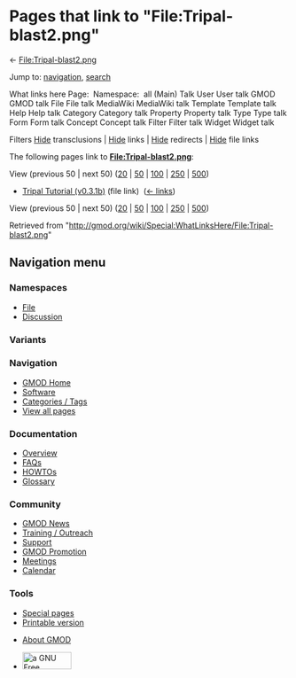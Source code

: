 <div id="mw-page-base" class="noprint">

</div>

<div id="mw-head-base" class="noprint">

</div>

<div id="content" class="mw-body" role="main">

<span id="top"></span>

<div id="mw-js-message" style="display:none;">

</div>



# <span dir="auto">Pages that link to "File:Tripal-blast2.png"</span>

<div id="bodyContent">

<div id="contentSub">

←
[File:Tripal-blast2.png](/wiki/File:Tripal-blast2.png "File:Tripal-blast2.png")

</div>

<div id="jump-to-nav" class="mw-jump">

Jump to: [navigation](#mw-navigation), [search](#p-search)

</div>

<div id="mw-content-text">

What links here Page:  Namespace:  all (Main) Talk User User talk GMOD
GMOD talk File File talk MediaWiki MediaWiki talk Template Template talk
Help Help talk Category Category talk Property Property talk Type Type
talk Form Form talk Concept Concept talk Filter Filter talk Widget
Widget talk

Filters
[Hide](/mediawiki/index.php?title=Special:WhatLinksHere/File:Tripal-blast2.png&hidetrans=1 "Special:WhatLinksHere/File:Tripal-blast2.png")
transclusions \|
[Hide](/mediawiki/index.php?title=Special:WhatLinksHere/File:Tripal-blast2.png&hidelinks=1 "Special:WhatLinksHere/File:Tripal-blast2.png")
links \|
[Hide](/mediawiki/index.php?title=Special:WhatLinksHere/File:Tripal-blast2.png&hideredirs=1 "Special:WhatLinksHere/File:Tripal-blast2.png")
redirects \|
[Hide](/mediawiki/index.php?title=Special:WhatLinksHere/File:Tripal-blast2.png&hideimages=1 "Special:WhatLinksHere/File:Tripal-blast2.png")
file links

The following pages link to
**[File:Tripal-blast2.png](/wiki/File:Tripal-blast2.png "File:Tripal-blast2.png")**:

View (previous 50 \| next 50)
([20](/mediawiki/index.php?title=Special:WhatLinksHere/File:Tripal-blast2.png&limit=20 "Special:WhatLinksHere/File:Tripal-blast2.png")
\|
[50](/mediawiki/index.php?title=Special:WhatLinksHere/File:Tripal-blast2.png&limit=50 "Special:WhatLinksHere/File:Tripal-blast2.png")
\|
[100](/mediawiki/index.php?title=Special:WhatLinksHere/File:Tripal-blast2.png&limit=100 "Special:WhatLinksHere/File:Tripal-blast2.png")
\|
[250](/mediawiki/index.php?title=Special:WhatLinksHere/File:Tripal-blast2.png&limit=250 "Special:WhatLinksHere/File:Tripal-blast2.png")
\|
[500](/mediawiki/index.php?title=Special:WhatLinksHere/File:Tripal-blast2.png&limit=500 "Special:WhatLinksHere/File:Tripal-blast2.png"))

- [Tripal Tutorial
  (v0.3.1b)](/wiki/Tripal_Tutorial_(v0.3.1b) "Tripal Tutorial (v0.3.1b)")
  (file link) ‎ <span class="mw-whatlinkshere-tools">([←
  links](/mediawiki/index.php?title=Special:WhatLinksHere&target=Tripal+Tutorial+%28v0.3.1b%29 "Special:WhatLinksHere"))</span>

View (previous 50 \| next 50)
([20](/mediawiki/index.php?title=Special:WhatLinksHere/File:Tripal-blast2.png&limit=20 "Special:WhatLinksHere/File:Tripal-blast2.png")
\|
[50](/mediawiki/index.php?title=Special:WhatLinksHere/File:Tripal-blast2.png&limit=50 "Special:WhatLinksHere/File:Tripal-blast2.png")
\|
[100](/mediawiki/index.php?title=Special:WhatLinksHere/File:Tripal-blast2.png&limit=100 "Special:WhatLinksHere/File:Tripal-blast2.png")
\|
[250](/mediawiki/index.php?title=Special:WhatLinksHere/File:Tripal-blast2.png&limit=250 "Special:WhatLinksHere/File:Tripal-blast2.png")
\|
[500](/mediawiki/index.php?title=Special:WhatLinksHere/File:Tripal-blast2.png&limit=500 "Special:WhatLinksHere/File:Tripal-blast2.png"))

</div>

<div class="printfooter">

Retrieved from
"<http://gmod.org/wiki/Special:WhatLinksHere/File:Tripal-blast2.png>"

</div>

<div id="catlinks" class="catlinks catlinks-allhidden">

</div>

<div class="visualClear">

</div>

</div>

</div>

<div id="mw-navigation">

## Navigation menu

<div id="mw-head">



<div id="left-navigation">

<div id="p-namespaces" class="vectorTabs" role="navigation"
aria-labelledby="p-namespaces-label">

### Namespaces

- <span id="ca-nstab-image"><a href="/wiki/File:Tripal-blast2.png" accesskey="c"
  title="View the file page [c]">File</a></span>
- <span id="ca-talk"><a
  href="/mediawiki/index.php?title=File_talk:Tripal-blast2.png&amp;action=edit&amp;redlink=1"
  accesskey="t"
  title="Discussion about the content page [t]">Discussion</a></span>

</div>

<div id="p-variants" class="vectorMenu emptyPortlet" role="navigation"
aria-labelledby="p-variants-label">

### 

### Variants[](#)

<div class="menu">

</div>

</div>

</div>

<div id="right-navigation">





</div>



</div>

</div>

</div>

<div id="mw-panel">

<div id="p-logo" role="banner">

<a href="/wiki/Main_Page"
style="background-image: url(http://gmod.org/images/GMOD-cogs.png);"
title="Visit the main page"></a>

</div>

<div id="p-Navigation" class="portal" role="navigation"
aria-labelledby="p-Navigation-label">

### Navigation

<div class="body">

- <span id="n-GMOD-Home">[GMOD Home](/wiki/Main_Page)</span>
- <span id="n-Software">[Software](/wiki/GMOD_Components)</span>
- <span id="n-Categories-.2F-Tags">[Categories /
  Tags](/wiki/Categories)</span>
- <span id="n-View-all-pages">[View all
  pages](/wiki/Special:AllPages)</span>

</div>

</div>

<div id="p-Documentation" class="portal" role="navigation"
aria-labelledby="p-Documentation-label">

### Documentation

<div class="body">

- <span id="n-Overview">[Overview](/wiki/Overview)</span>
- <span id="n-FAQs">[FAQs](/wiki/Category:FAQ)</span>
- <span id="n-HOWTOs">[HOWTOs](/wiki/Category:HOWTO)</span>
- <span id="n-Glossary">[Glossary](/wiki/Glossary)</span>

</div>

</div>

<div id="p-Community" class="portal" role="navigation"
aria-labelledby="p-Community-label">

### Community

<div class="body">

- <span id="n-GMOD-News">[GMOD News](/wiki/GMOD_News)</span>
- <span id="n-Training-.2F-Outreach">[Training /
  Outreach](/wiki/Training_and_Outreach)</span>
- <span id="n-Support">[Support](/wiki/Support)</span>
- <span id="n-GMOD-Promotion">[GMOD
  Promotion](/wiki/GMOD_Promotion)</span>
- <span id="n-Meetings">[Meetings](/wiki/Meetings)</span>
- <span id="n-Calendar">[Calendar](/wiki/Calendar)</span>

</div>

</div>

<div id="p-tb" class="portal" role="navigation"
aria-labelledby="p-tb-label">

### Tools

<div class="body">

- <span id="t-specialpages"><a href="/wiki/Special:SpecialPages" accesskey="q"
  title="A list of all special pages [q]">Special pages</a></span>
- <span id="t-print"><a
  href="/mediawiki/index.php?title=Special:WhatLinksHere/File:Tripal-blast2.png&amp;printable=yes"
  rel="alternate" accesskey="p"
  title="Printable version of this page [p]">Printable version</a></span>

</div>

</div>

</div>

</div>

<div id="footer" role="contentinfo">

- <span id="footer-places-about">[About
  GMOD](/wiki/GMOD:About "GMOD:About")</span>

<!-- -->

- <span id="footer-copyrightico">[<img src="http://www.gnu.org/graphics/gfdl-logo-small.png" width="88"
  height="31" alt="a GNU Free Documentation License" />](http://www.gnu.org/licenses/fdl-1.3.html)</span>


<div style="clear:both">

</div>

</div>
